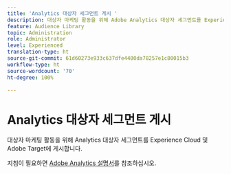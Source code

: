 ```yaml
---
title: 'Analytics 대상자 세그먼트 게시 '
description: 대상자 마케팅 활동을 위해 Adobe Analytics 대상자 세그먼트를 Experience Cloud 및 Adobe Target에 게시하는 방법
feature: Audience Library
topic: Administration
role: Administrator
level: Experienced
translation-type: ht
source-git-commit: 61d60273e933c637dfe4400da78257e1c80015b3
workflow-type: ht
source-wordcount: '70'
ht-degree: 100%

---
```



# Analytics 대상자 세그먼트 게시

대상자 마케팅 활동을 위해 Analytics 대상자 세그먼트를 Experience Cloud 및 Adobe Target에 게시합니다.

지침이 필요하면 [Adobe Analytics 설명서](https://docs.adobe.com/content/help/ko-KR/analytics/components/segmentation/segmentation-workflow/seg-publish.html)를 참조하십시오.
